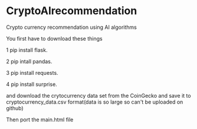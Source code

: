 # CryptoAIrecommendation
Crypto currency recommendation using AI algorithms


You first have to download these things


1 pip install flask.

2 pip intall pandas.

3 pip install requests.

4 pip install surprise.

and download the crytocurrency data set from the CoinGecko and save it to cryptocurrency_data.csv format(data is so large so can't be uploaded on github)


 Then port the main.html file
